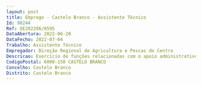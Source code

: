 ```yaml
--- 
layout: post
title: Emprego - Castelo Branco - Assistente Técnico
Id: 98244
Ref: OE202206/0595
DataAbertura: 2022-06-20
DataFecho: 2022-07-04
Trabalho: Assistente Técnico
Empregador: Direção Regional de Agricultura e Pescas do Centro
Descricao: Exercício de funções relacionadas com o apoio administrativo aos serviços jurídicos, nomeadamente registo de processos e documentos em programa informático de gestão documental e base de dados, controlo de coimas e custas processuais, executar trabalhos de processamento de texto e folha de cálculo inerentes às funções exercidas, serviço de secretariado, expediente e arquivo.
CodigoPostal: 6000-150 CASTELO BRANCO
Concelho: Castelo Branco
Distrito: Castelo Branco
--- 
```

